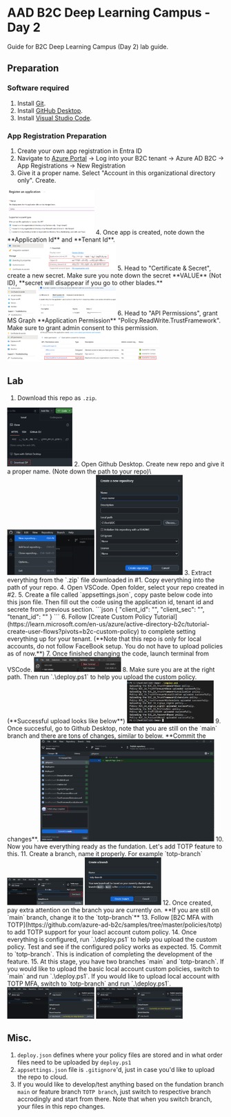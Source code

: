 # AAD B2C Deep Learning Campus - Day 2

Guide for B2C Deep Learning Campus (Day 2) lab guide.

## Preparation
### Software required
1. Install [Git](https://git-scm.com/downloads). 
2. Install [GitHub Desktop](https://desktop.github.com/).
3. Install [Visual Studio Code](https://code.visualstudio.com/Download).


### App Registration Preparation
1. Create your own app registration in Entra ID
2. Navigate to [Azure Portal](https://portal.azure.com) -> Log into your B2C tenant -> Azure AD B2C -> App Registrations -> New Registration
3. Give it a proper name. Select "Account in this organizational directory only". Create.
<img src=".\media\App-1.png" width=40% height=40%>
4. Once app is created, note down the **Application Id** and **Tenant Id**.
<img src=".\media\App-2.png" width=50% height=50%>
5. Head to "Certificate & Secret", create a new secret. Make sure you note down the secret **VALUE** (Not ID), **secret will disappear if you go to other blades.**
<img src=".\media\App-3.png" width=50% height=50%>
6. Head to "API Permissions", grant MS Graph **Application Permission** "Policy.ReadWrite.TrustFramework". Make sure to grant admin consent to this permission.
<img src=".\media\App-4.png" width=70% height=70%>

## Lab
1. Download this repo as `.zip`.
<img src=".\media\Repo-1.png" width=30% height=30%>
2. Open Github Desktop. Create new repo and give it a proper name. (Note down the path to your repo)\
<img src=".\media\Repo-2.png" width=40% height=40%>
<img src=".\media\Repo-3.png" width=40% height=40%>
3. Extract everything from the `.zip` file downloaded in #1. Copy everything into the path of your repo.
4. Open VSCode. Open folder, select your repo created in #2.
5. Create a file called `appsettings.json`, copy paste below code into this json file. Then fill out the code using the application id, tenant id and secrete from previous section.
```json
{
    "client_id": "<app reg's application id>",
    "client_sec": "<app reg's secret>",
    "tenant_id": "<your tennat id>"
}
```
6. Follow [Create Custom Policy Tutorial](https://learn.microsoft.com/en-us/azure/active-directory-b2c/tutorial-create-user-flows?pivots=b2c-custom-policy) to complete setting everything up for your tenant. (**Note that this repo is only for local accounts, do not follow FaceBook setup. You do not have to upload policies as of now.**)
7. Once finished changing the code, launch terminal from VSCode.
<img src=".\media\VSCode-1.png" width=40% height=40%>
8. Make sure you are at the right path. Then run `.\deploy.ps1` to help you upload the custom policy. (**Successful upload looks like below**)
<img src=".\media\VSCode-2.png" width=40% height=40%>
9. Once succesful, go to Github Desktop, note that you are still on the `main` branch and there are tons of changes, similar to below. **Commit the changes**.
<img src=".\media\Github-1.png" width=80% height=80%>
10. Now you have everything ready as the fundation. Let's add TOTP feature to this.
11. Create a branch, name it properly. For example `totp-branch`
<img src=".\media\Github-2.png" width=35% height=35%>
<img src=".\media\Github-3.png" width=35% height=35%>
12. Once created, pay extra attention on the branch you are currently on. **If you are still on `main` branch, change it to the `totp-branch`**
13. Follow [B2C MFA with TOTP](https://github.com/azure-ad-b2c/samples/tree/master/policies/totp) to add TOTP support for your loacl account cutom policy.
14. Once everything is configured, run `.\deploy.ps1` to help you upload the custom policy. Test and see if the configured policy works as expected.
15. Commit to `totp-branch`. This is indication of completing the development of the feature.
15. At this stage, you have two branches `main` and `totp-branch`. If you would like to upload the basic local account custom policies, switch to `main` and run `.\deploy.ps1`. If you would like to upload local account with TOTP MFA, switch to `totp-branch` and run `.\deploy.ps1`.
<img src=".\media\Github-4.png" width=40% height=40%>
<img src=".\media\Github-5.png" width=40% height=40%>

## Misc.
1. `deploy.json` defines where your policy files are stored and in what order files need to be uploaded by `deploy.ps1`
2. `appsettings.json` file is `.gitignore`'d, just in case you'd like to upload the repo to cloud.
3. If you would like to develop/test anything based on the fundation branch `main` or feature branch `TOTP branch`, just switch to respective branch accrodingly and start from there. Note that when you switch branch, your files in this repo changes.
